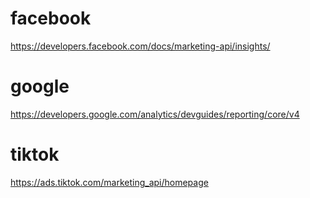# facebook
https://developers.facebook.com/docs/marketing-api/insights/
# google
https://developers.google.com/analytics/devguides/reporting/core/v4
# tiktok
https://ads.tiktok.com/marketing_api/homepage
